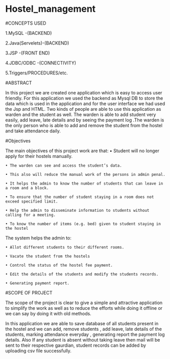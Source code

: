# Hostel_management

#CONCEPTS USED

1.MySQL -(BACKEND)

2.Java(Servelets)-(BACKEND)

3.JSP -(FRONT END)

4.JDBC/ODBC -(CONNECTIVITY)

5.Triggers/PROCEDURES/etc.

#ABSTRACT

In this project we are created one application which is easy to access user friendly. For this application we used the backend as Mysql  DB to store the data which is used in the application and for the user interface we had used the Jsp and HTML. Two kinds of people are able to use this application as warden and the student as well. The warden is able to  add  student very easily, add leave, late details and by seeing the payment log .The warden is the only person who is able to add and remove the student from the hostel and take attendance daily.

#Objectives

The main objectives of this project work are that:
    • Student will no longer apply for their hostels manually.

    • The warden can see and access the student’s data.

    • This also will reduce the manual work of the persons in admin penal.

    • It helps the admin to know the number of students that can leave in a room and a block.

    • To ensure that the number of student staying in a room does not exceed specified limit.

    • Help the admin to disseminate information to students without calling for a meeting.

    • To know the number of items (e.g. bed) given to student staying in the hostel

The system helps the admin to:

    • Allot different students to their different rooms.

    • Vacate the student from the hostels

    • Control the status of the hostel fee payment.

    • Edit the details of the students and modify the students records.

    • Generating payment report.

#SCOPE OF PROJECT

The scope of the project is clear to give a simple and attractive application to simplify the work as well as to reduce the efforts while doing it offline or we can say by doing it with old methods.

In this application we are able to save database of all students present in the hostel and we can add, remove students , add leave, late details of the students, marking attendance everyday , generating report the payment log details. Also If any student is absent without taking leave then mail will be sent to their respective gaurdian, student records can be added by uploading csv file successfully.

